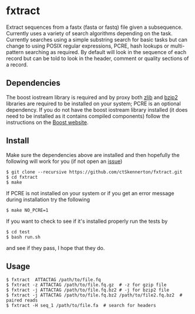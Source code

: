 fxtract
=======

Extract sequences from a fastx (fasta or fastq) file given a
subsequence. Currently uses a variety of search algorithms depending
on the task. Currently searches using a simple substring search for
basic tasks but can change to using POSIX regular expressions, PCRE,
hash lookups or multi-pattern searching as required. By default
will look in the sequence of each record but can be told to look
in the header, comment or quality sections of a record.

Dependencies
------------
The boost iostream library is required and by proxy both [zlib](http://www.zlib.net/)
and [bzip2](http://www.bzip.org/)
libraries are required to be installed on your system; PCRE is an optional dependency.
If you do not have the boost iostream library installed (it does need to be
installed as it contains compiled components) follow the instructions on the
[Boost website](http://www.boost.org/doc/libs/1_55_0/libs/iostreams/doc/index.html).


Install
-------
Make sure the dependencies above are installed and then
hopefully the following will work for you (if not open an
[issue](https://github.com/ctSkennerton/fxtract/issues))
```
$ git clone --recursive https://github.com/ctSkennerton/fxtract.git
$ cd fxtract
$ make
```
If PCRE is not installed on your system or if you get an error message during
installation try the following
```
$ make NO_PCRE=1
```
If you want to check to see if it's installed properly run the tests by
```
$ cd test
$ bash run.sh
```
and see if they pass, I hope that they do.


Usage
-----

```
$ fxtract  ATTACTAG /path/to/file.fq
$ fxtract -z ATTACTAG /path/to/file.fq.gz  # -z for gzip file
$ fxtract -j ATTACTAG /path/to/file.fq.bz2 # -j for bzip2 file
$ fxtract -j ATTACTAG /path/to/file.fq.bz2 /path/to/file2.fq.bz2  # paired reads
$ fxtract -H seq_1 /path/to/file.fa  # search for headers
```
